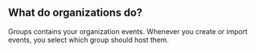 ## What do organizations do?

Groups contains your organization events. Whenever you create or import events,
you select which group should host them. 
